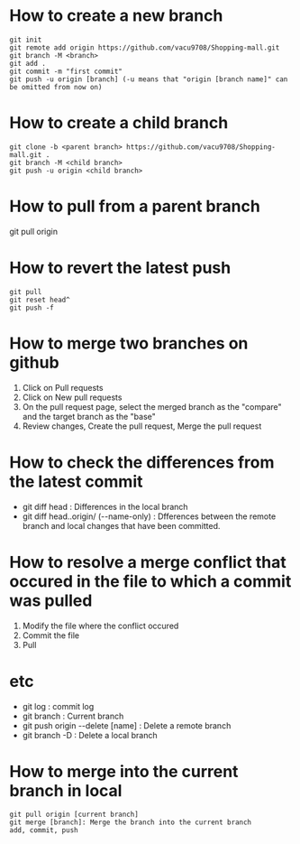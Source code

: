 # How to create a new branch
~~~
git init
git remote add origin https://github.com/vacu9708/Shopping-mall.git
git branch -M <branch>
git add .
git commit -m "first commit"
git push -u origin [branch] (-u means that "origin [branch name]" can be omitted from now on)
~~~

# How to create a child branch
~~~
git clone -b <parent branch> https://github.com/vacu9708/Shopping-mall.git .
git branch -M <child branch>
git push -u origin <child branch>
~~~
# How to pull from a parent branch
git pull origin <parent branch>

# How to revert the latest push
~~~
git pull
git reset head^
git push -f
~~~
# How to merge two branches on github
1. Click on Pull requests
2. Click on New pull requests
3. On the pull request page, select the merged branch as the "compare" and the target branch as the "base"
4. Review changes, Create the pull request, Merge the pull request

# How to check the differences from the latest commit
- git diff head : Differences in the local branch
- git diff head..origin/<branch> (--name-only) : Dfferences between the remote branch and local changes that have been committed.

# How to resolve a merge conflict that occured in the file to which a commit was pulled
1. Modify the file where the conflict occured
2. Commit the file
3. Pull

# etc
- git log : commit log
- git branch : Current branch
- git push origin --delete [name] : Delete a remote branch
- git branch -D : Delete a local branch

# How to merge into the current branch in local
~~~
git pull origin [current branch]
git merge [branch]: Merge the branch into the current branch
add, commit, push
~~~
